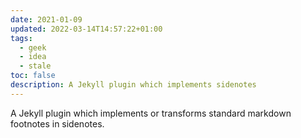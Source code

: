 ```yaml
---
date: 2021-01-09
updated: 2022-03-14T14:57:22+01:00
tags:
  - geek
  - idea
  - stale
toc: false
description: A Jekyll plugin which implements sidenotes
---
```

A Jekyll plugin which implements [](Website%20log#Sidenotes) or transforms standard markdown footnotes in sidenotes.
